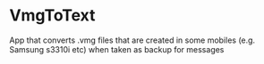 VmgToText
=========

App that converts .vmg files that are created in some mobiles (e.g. Samsung s3310i etc) when taken as backup for messages
